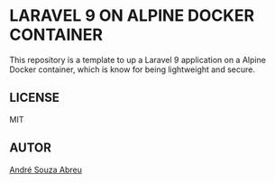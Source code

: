 # LARAVEL 9 ON ALPINE DOCKER CONTAINER

This repository is a template to up a Laravel 9 application on a Alpine Docker
container, which is know for being lightweight and secure.

## LICENSE

MIT

## AUTOR

[André Souza Abreu](https://github.com/AndreSouzaAbreu)
